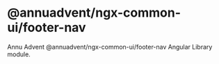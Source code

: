 
# @annuadvent/ngx-common-ui/footer-nav

Annu Advent @annuadvent/ngx-common-ui/footer-nav Angular Library module.
